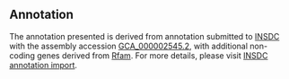 

Annotation
----------

The annotation presented is derived from annotation submitted to
[INSDC](http://www.insdc.org) with the assembly accession
[GCA\_000002545.2](http://www.ebi.ac.uk/ena/data/view/GCA_000002545.2),
with additional non-coding genes derived from
[Rfam](http://rfam.xfam.org/). For more details, please visit [INSDC
annotation
import](http://ensemblgenomes.org/info/data/insdc_annotation).
